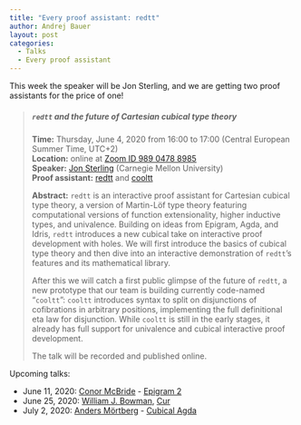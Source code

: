 ```yaml
---
title: "Every proof assistant: redtt"
author: Andrej Bauer
layout: post
categories:
  - Talks
  - Every proof assistant
---
```


This week the speaker will be Jon Sterling, and we are getting two proof assistants for the price of one!

> ##### `redtt` and the future of Cartesian cubical type theory
>
> **Time:** Thursday, June 4, 2020 from 16:00 to 17:00 (Central European Summer Time, UTC+2)  
> **Location:** online at [Zoom ID 989 0478 8985](https://zoom.us/j/98904788985)  
> **Speaker:** [Jon Sterling](https://www.jonmsterling.com) (Carnegie Mellon University)  
> **Proof assistant:** [redtt](https://github.com/RedPRL/redtt) and [cooltt](https://github.com/RedPRL/cooltt)
>
> **Abstract:**
> `redtt` is an interactive proof assistant for Cartesian cubical type theory, a version of
> Martin-Löf type theory featuring computational versions of function extensionality, higher
> inductive types, and univalence. Building on ideas from Epigram, Agda, and Idris, `redtt`
> introduces a new cubical take on interactive proof development with holes. We will first
> introduce the basics of cubical type theory and then dive into an interactive
> demonstration of `redtt`’s features and its mathematical library.
>
> After this we will catch a first public glimpse of the future of `redtt`, a new prototype
> that our team is building currently code-named “`cooltt`”: `cooltt` introduces syntax to
> split on disjunctions of cofibrations in arbitrary positions, implementing the full
> definitional eta law for disjunction. While `cooltt` is still in the early stages, it
> already has full support for univalence and cubical interactive proof development.
>
> The talk will be recorded and published online.

Upcoming talks:

* June 11, 2020: [Conor McBride](http://strictlypositive.org) - [Epigram 2](https://github.com/mietek/epigram2)
* June 25, 2020: [William J. Bowman](https://www.williamjbowman.com), [Cur](https://github.com/wilbowma/cur)
* July 2, 2020: [Anders Mörtberg](https://staff.math.su.se/anders.mortberg/) - [Cubical Agda](https://agda.readthedocs.io/en/v2.6.1/language/cubical.html)
